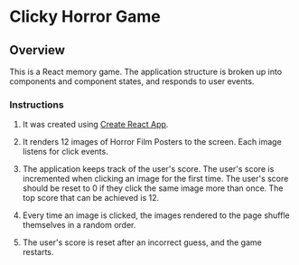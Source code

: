 # Clicky Horror Game

## Overview

This is a React memory game. The application structure is broken up into
components and component states, and responds to user events.

### Instructions

1. It was created using
   [Create React App](https://github.com/facebookincubator/create-react-app).

2. It renders 12 images of Horror Film Posters to the screen. Each image
   listens for click events.

3. The application keeps track of the user's score. The user's score is
   incremented when clicking an image for the first time. The user's score
   should be reset to 0 if they click the same image more than once. The top
   score that can be achieved is 12.

4. Every time an image is clicked, the images rendered to the page shuffle
   themselves in a random order.

5. The user's score is reset after an incorrect guess, and the game restarts.
